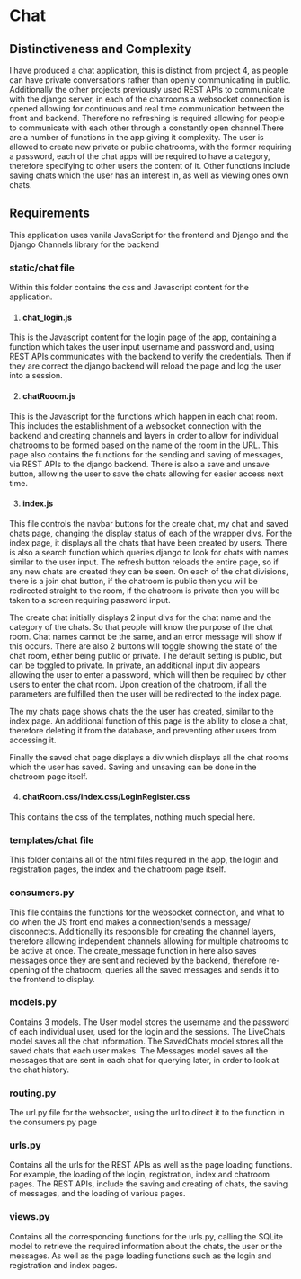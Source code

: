# Chat

## Distinctiveness and Complexity
I have produced a chat application, this is distinct from project 4, as people can have private conversations rather than openly communicating in public. Additionally the other projects previously used REST APIs to communicate with the django server, in each of the chatrooms a websocket connection is opened allowing for continuous and real time communication between the front and backend. Therefore no refreshing is required allowing for people to communicate with each other through a constantly open channel.There are a number of functions in the app giving it complexity. The user is allowed to create new private or public chatrooms, with the former requiring a password, each of the chat apps will be required to have a category, therefore specifying to other users the content of it. Other functions include saving chats which the user has an interest in, as well as viewing ones own chats. 

## Requirements
This application uses vanila JavaScript for the frontend and Django and the Django Channels library for the backend

### static/chat file
Within this folder contains the css and Javascript content for the application. 

1. #### chat_login.js
This is the Javascript content for the login page of the app, containing a function which takes the user input username and password and, using REST APIs communicates with the backend to verify the credentials. Then if they are correct the django backend will reload the page and log the user into a session.

2. #### chatRooom.js
This is the Javascript for the functions which happen in each chat room. This includes the establishment of a websocket connection with the backend and creating channels and layers in order to allow for individual chatrooms to be formed based on the name of the room in the URL. This page also contains the functions for the sending and saving of messages, via REST APIs to the django backend. There is also a save and unsave button, allowing the user to save the chats allowing for easier access next time.

3. #### index.js
This file controls the navbar buttons for the create chat, my chat and saved chats page, changing the display status of each of the wrapper divs. For the index page, it displays all the chats that have been created by users. There is also a search function which queries django to look for chats with names similar to the user input. The refresh button reloads the entire page, so if any new chats are created they can be seen. On each of the chat divisions, there is a join chat button, if the chatroom is public then you will be redirected straight to the room, if the chatroom is private then you will be taken to a screen requiring password input. 

The create chat initially displays 2 input divs for the chat name and the category of the chats. So that people will know the purpose of the chat room. Chat names cannot be the same, and an error message will show if this occurs. There are also 2 buttons will toggle showing the state of the chat room, either being public or private. The default setting is public, but can be toggled to private. In private, an additional input div appears allowing the user to enter a password, which will then be required by other users to enter the chat room. Upon creation of the chatroom, if all the parameters are fulfilled then the user will be redirected to the index page.

The my chats page shows chats the the user has created, similar to the index page. An additional function of this page is the ability to close a chat, therefore deleting it from the database, and preventing other users from accessing it. 

Finally the saved chat page displays a div which displays all the chat rooms which the user has saved. Saving and unsaving can be done in the chatroom page itself. 

4. #### chatRoom.css/index.css/LoginRegister.css

This contains the css of the templates, nothing much special here.

### templates/chat file

This folder contains all of the html files required in the app, the login and registration pages, the index and the chatroom page itself. 

### consumers.py

This file contains the functions for the websocket connection, and what to do when the JS front end makes a connection/sends a message/ disconnects. Additionally its responsible for creating the channel layers, therefore allowing independent channels allowing for multiple chatrooms to be active at once. The create_message function in here also saves messages once they are sent and recieved by the backend, therefore re-opening of the chatroom, queries all the saved messages and sends it to the frontend to display.

### models.py

Contains 3 models. The User model stores the username and the password of each individual user, used for the login and the sessions. The LiveChats model saves all the chat information. The SavedChats model stores all the saved chats that each user makes. The Messages model saves all the messages that are sent in each chat for querying later, in order to look at the chat history.

### routing.py

The url.py file for the websocket, using the url to direct it to the function in the consumers.py page

### urls.py

Contains all the urls for the REST APIs as well as the page loading functions. For example, the loading of the login, registration, index and chatroom pages. The REST APIs, include the saving and creating of chats, the saving of messages, and the loading of various pages. 

### views.py

Contains all the corresponding functions for the urls.py, calling the SQLite model to retrieve the required information about the chats, the user or the messages. As well as the page loading functions such as the login and registration and index pages. 